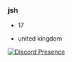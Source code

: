 <h3 align="centre">jsh</h3>

- 17 

- united kingdom 


[![Discord Presence](https://lanyard.cnrad.dev/api/992880776712560762)](https://discord.com/users/992880776712560762)

<h3 align="left"</h3>
<p align="left">
</p>
